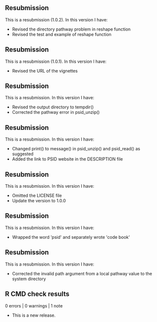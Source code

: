 ## Resubmission
This is a resubmission (1.0.2). In this version I have:
* Revised the directory pathway problem in reshape function
* Revised the test and example of reshape function

## Resubmission
This is a resubmission (1.0.1). In this version I have:
* Revised the URL of the vignettes

## Resubmission
This is a resubmission. In this version I have:
* Revised the output directory to tempdir()
* Corrected the pathway error in psid_unzip()

## Resubmission
This is a resubmission. In this version I have:

* Changed print() to message() in psid_unzip() and psid_read() as suggested
* Added the link to PSID website in the DESCRIPTION file

## Resubmission
This is a resubmission. In this version I have:

* Omitted the LICENSE file
* Update the version to 1.0.0


## Resubmission
This is a resubmission. In this version I have:

* Wrapped the word 'psid' and separately wrote 'code book'

## Resubmission
This is a resubmission. In this version I have:

* Corrected the invalid path argument from a local pathway value to the system directory


## R CMD check results

0 errors | 0 warnings | 1 note

* This is a new release.
